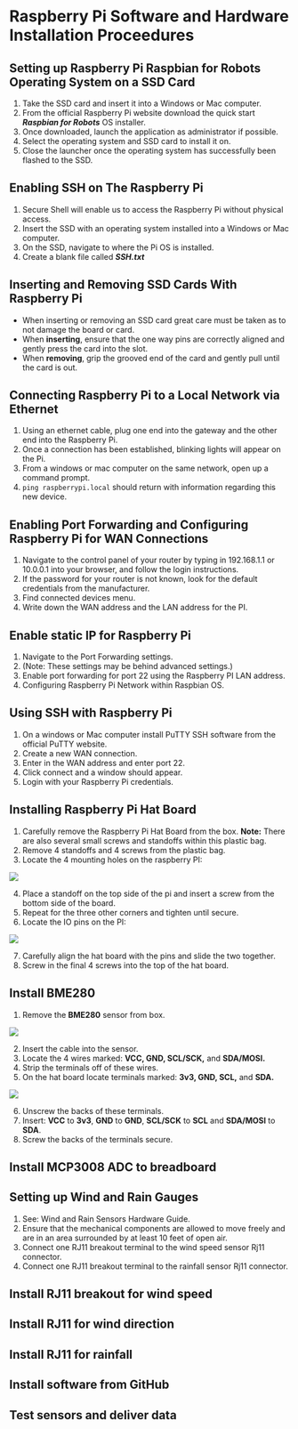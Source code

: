 # Raspberry Pi Software and Hardware Installation Proceedures
## Setting up Raspberry Pi Raspbian for Robots Operating System on a SSD Card
1. Take the SSD card and insert it into a Windows or Mac computer.
2. From the official Raspberry Pi website download the quick start ***Raspbian for Robots*** OS installer.
3. Once downloaded, launch the application as administrator if possible.
4. Select the operating system and SSD card to install it on.
5. Close the launcher once the operating system has successfully been flashed to the SSD.
## Enabling SSH on The Raspberry Pi
1. Secure Shell will enable us to access the Raspberry Pi without physical access.
2. Insert the SSD with an operating system installed into a Windows or Mac computer.
3. On the SSD, navigate to where the Pi OS is installed.
4. Create a blank file called ***SSH.txt***
## Inserting and Removing SSD Cards With Raspberry Pi
- When inserting or removing an SSD card great care must be taken as to not damage the board or card.
- When **inserting**, ensure that the one way pins are correctly aligned and gently press the card into the slot.
- When **removing**, grip the grooved end of the card and gently pull until the card is out.  
## Connecting Raspberry Pi to a Local Network via Ethernet
1. Using an ethernet cable, plug one end into the gateway and the other end into the Raspberry Pi.
2. Once a connection has been established, blinking lights will appear on the Pi.
3. From a windows or mac computer on the same network, open up a command prompt.
4. `ping raspberrypi.local` should return with information regarding this new device.
## Enabling Port Forwarding and Configuring Raspberry Pi for WAN Connections
1. Navigate to the control panel of your router by typing in 192.168.1.1 or 10.0.0.1 into your browser, and follow the login instructions.
2. If the password for your router is not known, look for the default credentials from the manufacturer.
3. Find connected devices menu.
4. Write down the WAN address and the LAN address for the PI.
## Enable static IP for Raspberry Pi
1. Navigate to the Port Forwarding settings.
2. (Note: These settings may be behind advanced settings.)
3. Enable port forwarding for port 22 using the Raspberry PI LAN address.
4. Configuring Raspberry Pi Network within Raspbian OS.
## Using SSH with Raspberry Pi
1. On a windows or Mac computer install PuTTY SSH software from the official PuTTY website.
2. Create a new WAN connection.
3. Enter in the WAN address and enter port 22.
4. Click connect and a window should appear.
5. Login with your Raspberry Pi credentials.
## Installing Raspberry Pi Hat Board
1. Carefully remove the Raspberry Pi Hat Board from the box.
**Note:** There are also several small screws and standoffs within this plastic bag.
2. Remove 4 standoffs and 4 screws from the plastic bag.
3. Locate the 4 mounting holes on the raspberry PI:

![](diagrams/standoff_point_locations.png)

4. Place a standoff on the top side of the pi and insert a screw from the bottom side of the board.
5. Repeat for the three other corners and tighten until secure.
6. Locate the IO pins on the PI:

![](diagrams/hat_pin_location.png)

7. Carefully align the hat board with the pins and slide the two together.
8. Screw in the final 4 screws into the top of the hat board.
## Install BME280
1. Remove the **BME280** sensor from box.

![](diagrams/bme280_blank.jpg)

2. Insert the cable into the sensor.
3. Locate the 4 wires marked: **VCC, GND, SCL/SCK,** and **SDA/MOSI.**
4. Strip the terminals off of these wires.
5. On the hat board locate terminals marked: **3v3, GND, SCL,** and **SDA.**

![](diagrams/screw_terminal_bme280_locations.jpg)

6. Unscrew the backs of these terminals.
7. Insert: **VCC** to **3v3**, **GND** to **GND**, **SCL/SCK** to **SCL** and **SDA/MOSI** to **SDA**.
8. Screw the backs of the terminals secure.

## Install MCP3008 ADC to breadboard
## Setting up Wind and Rain Gauges
1. See: Wind and Rain Sensors Hardware Guide.
2. Ensure that the mechanical components are allowed to move freely and are in an area surrounded by at least 10 feet of open air.
3. Connect one RJ11 breakout terminal to the wind speed sensor Rj11 connector.
4. Connect one RJ11 breakout terminal to the rainfall sensor Rj11 connector.
## Install RJ11 breakout for wind speed
## Install RJ11 for wind direction
## Install RJ11 for rainfall
## Install software from GitHub
## Test sensors and deliver data